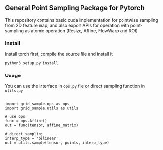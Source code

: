 ## General Point Sampling Package for Pytorch

This repository contains basic cuda implementation for pointwise sampling from 2D feature map, and also export APIs for operation with point-sampling as atomic operation (Resize, Affine, FlowWarp and ROI)

### Install

Install torch first, compile the source file and install it
```python3
python3 setup.py install
```

### Usage
You can use the interface in `ops.py` file or direct sampling function in `utils.py`
```python3

import grid_sample.ops as ops
import grid_sample.utils as utils

# use ops
func = ops.Affine()
out = func(tensor, affine_matrix)

# direct sampling
interp_type = 'bilinear'
out = utils.sample(tensor, points, interp_type)

```